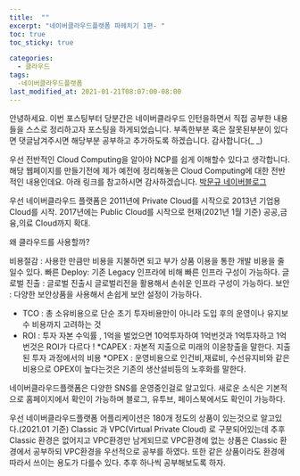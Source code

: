 ```yaml
---
title:  ""
excerpt: "네이버클라우드플랫폼 파헤치기 1편- "
toc: true
toc_sticky: true

categories:
  - 클라우드
tags:
  -네이버클라우드플랫폼
last_modified_at: 2021-01-21T08:07:00-08:00
---
```


안녕하세요. 이번 포스팅부터 당분간은 네이버클라우드 인턴을하면서 직접 공부한 내용들을 스스로 정리하고자 포스팅을 하게되었습니다. 
부족한부분 혹은 잘못된부분이 있다면 댓글남겨주시면 해당부분 공부하고 추가하도록 하겠습니다. 감사합니다(_ _)

우선 전반적인 Cloud Computing을 알아야 NCP를 쉽게 이해할수 있다고 생각합니다.
해당 웹페이지를 만들기전에 제가 예전에 정리해놓은 Cloud Computing에 대한 전반적인 내용인데요. 아래 링크를 참고하시면 감사하겠습니다. 
[박문규 네이버블로그](https://blog.naver.com/mk_crew/222075444353)


우선 네이버클라우드 플랫폼은 2011년에 Private Cloud를 시작으로 2013년 기업용 Cloud를 시작.
2017년에는 Public Cloud를 시작으로 현재(2021년 1월 기준) 공공,금융,의료 Cloud까지 확대.

왜 클라우드를 사용할까?

비용절감 : 사용한 만큼만 비용을 지불하면 되고 부가 상품 이용을 통한 개발 비용을 줄일수 있다.
빠른 Deploy: 기존 Legacy 인프라에 비해 빠른 인프라 구성이 가능하다.
글로벌 진출 : 글로벌 진출시 글로벌리전을 활용해서 손쉬운 인프라 구성이 가능하다.
보안 : 다양한 보안상품을 사용해서 손쉽게 보안 설정이 가능하다.

* TCO : 총 소유비용으로 단순 초기 투자비용만이 아니라 도입 후의 운영이나 유지보수 비용까지 고려하는 것
* ROI : 투자 자본 수익률 , 1억을 벌었으면 10억투자하여 1억번것과 1억투자하고 1억번것은 ROI가 다르다 !
*CAPEX : 자본적 지출으로 미래의 이윤창출을 말한다. 지출된 투자 과정에서의 비용
*OPEX : 운영비용으로 인건비,재료비, 수선유지비와 같은 비용으로 OPEX이 높다는것은 기존의 생산설비등의 노후화를 말한다.

네이버클라우드플랫폼은 다양한 SNS를 운영중인걸로 알고있다.
새로운 소식은 기본적으로 홈페이지에서 확인이 가능하며 블로그, 유투브, 페이스북에서도 확인이 가능하다.

우선 네이버클라우드플랫폼 어플리케이션은 180개 정도의 상품이 있는것으로 알고있다.(2021.01 기준)
Classic 과 VPC(Virtual Private Cloud) 로 구분되어있는데 추후 Classic 환경은 없어지고 VPC환경만 남게되므로
VPC환경에 없는 상품은 Classic 환경에서 공부하되 VPC환경을 우선적으로 공부를 하였다. 또한 같은 상품이라도 환경에따라서 쓰이는 용도가 다를수 있다. 추후 하나씩 공부해보도록 하자.

